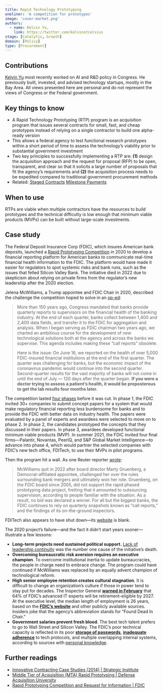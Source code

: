 ```yaml
---
title: Rapid Technology Prototyping
oneliner: 'A competition for prototypes'
image: 'cover-market.png'
authors:
  - name: Kelvin Yu,
    link: https://twitter.com/kelvinotcelsius
stage: [Catalytic, Growth]
domain: [Policy]
type: [Procurement]
---
```


## Contributions

[Kelvin Yu](https://www.kelv.me/) most recently worked on AI and R&D policy in Congress. He previously built, invested, and advised technology startups, mostly in the Bay Area. All views presented here are personal and do not represent the views of Congress or the Federal government.

## Key things to know

- A Rapid Technology Prototyping (RTP) program is an acquisition program that issues several contracts for small, fast, and cheap prototypes instead of relying on a single contractor to build one alpha-ready version
- This allows a federal agency to test functional research prototypes within a short period of time to assess the technology’s viability prior to substantial government investment
- Two key principles to successfully implementing a RTP are: **(1)** design the acquisition approach and the request for proposal (RFP) to be open, transparent, and clear so that it solicits a large number of proposals that fit the agency’s requirements and **(2)** the acquisition process needs to be expedited compared to traditional government procurement methods
- Related: [Staged Contracts](/collection?lever=Staged%2520Contracts) [Milestone Payments](/collection?lever=Milestone%2520Payments)

## When to use

RTPs are viable when multiple contractors have the resources to build prototypes and the technical difficulty is low enough that minimum viable products (MVPs) can be built without large-scale investments.

## Case study

The Federal Deposit Insurance Corp (FDIC), which insures American bank deposits, launched a [Rapid Prototyping Competition](https://www.fdic.gov/about/advisory-committees/state-regulators/2020-10-14-agenda/2020-10-14-rapid-prototyping.pdf) in 2020 to develop a financial reporting platform for American banks to communicate real-time financial health information to the FDIC. The platform would have made it easier for regulators to spot systemic risks and bank runs, such as the issues that felled Silicon Valley Bank. The initiative died in 2022 due to skepticism about relying on private firms from the regulator’s new leadership after the 2020 election.

Jelena McWilliams, a Trump appointee and FDIC Chair in 2020, described the challenge the competition hoped to solve in an [op-ed](https://www.fdic.gov/news/editorials/call-report-makeover.html):

> More than 150 years ago, Congress mandated that banks provide quarterly reports to supervisors on the financial health of the banking industry. At the end of each quarter, banks collect between 1,400 and 2,400 data fields, and transfer it to the FDIC for aggregation and analysis. When I began serving as FDIC chairman two years ago, we charted an ambitious course for the development of new technological solutions both at the agency and across the banks we supervise. This agenda includes making these “call reports” obsolete.
>
> Here is the issue: On June 16, we reported on the health of over 5,000 FDIC-insured financial institutions at the end of the first quarter. The quarter was challenging for banks, but the economic impact of the coronavirus pandemic would continue into the second quarter. Second-quarter results for the vast majority of banks will not come in until the end of July — 120 days after the quarter began. **If you were a doctor trying to assess a patient’s health, it would be preposterous to get the lab results four months later.**

The competition lasted [four phases](https://www.jdsupra.com/legalnews/the-fdic-s-focus-on-regulatory-9202238/) before it was cut. In phase 1, the FDIC invited 30+ companies to submit concept papers for a system that would make regulatory financial reporting less burdensome for banks and to provide the FDIC with better data on industry health. The papers were evaluated by a panel of experts and awardees were selected to move on to phase 2. In phase 2, the candidates prototyped the concepts that they discussed in their papers. In phase 3, awardees developed functional minimum viable products (MVP). In summer 2021, the FDIC invited four final firms—Palantir, Novantas, PeerIQ, and S&P Global Market Intelligence—to advance into phase 4, which would partner the selected companies with FDIC’s new tech office, FDITech, to use their MVPs in pilot programs.

Then the program hit a wall. As one Reuter reporter [wrote](https://www.reuters.com/breakingviews/how-fdic-dropped-ball-picked-up-tab-2023-04-04/):

> McWilliams quit in 2022 after board director Marty Gruenberg, a Democrat-affiliated appointee, challenged her over the rules surrounding bank mergers and ultimately won her role. Gruenberg, on the FDIC board since 2005, did not support the rapid phased prototyping data project, fretting that it amounted to outsourcing supervision, according to people familiar with the situation. As a result, no bid was declared a winner. For all but the biggest banks, the FDIC continues to rely on quarterly snapshots known as “call reports,” and the findings of its on-the-ground inspectors.

FDITech also appears to have shut down—its [website](https://www.fdic.gov/fditech/index.html) is blank.

The 2020 project’s failure—and the fact it didn’t start years sooner—illustrate a few lessons:

- **Long-term projects need sustained political support.** [Lack of leadership continuity](https://www.nytimes.com/2021/12/31/business/jelena-mcwilliams-fdic-bank-regulator-resigns.html) was the number one cause of the initiative’s death.
- **Overcoming bureaucratic risk aversion requires an executive champion**. To overcome institutional inertia to update bureaucracies, the people in charge need to embrace change. The program could have continued if McWilliams was replaced by an equally advent champion of technological reform.
- **High senior employee retention creates cultural stagnation**. It is difficult to change an organization’s culture if those in power tend to stay put for decades. The Inspector General **[warned in February](https://www.fdicoig.gov/sites/default/files/reports/2023-02/TMPC%20Final%202-16-23_0.pdf)** that 64% of FDIC’s advanced IT experts will be retirement-eligible by 2027. At the executive level, the median length of employment is 26 years, based on the **[FDIC’s website](https://www.fdic.gov/about/leadership/)** and other publicly available sources. Insiders joke that the agency’s abbreviation stands for “Found Dead In Chair.”
- **Government salaries prevent fresh blood**. The best tech talent prefers to go to Wall Street and Silicon Valley. The FDIC’s poor technical capacity is reflected in its poor **[storage of passwords](https://www.fdicoig.gov/news/summary-announcements/fdics-security-controls-over-microsoft-windows-active-directory)**, **[inadequate adherence](https://www.fdicoig.gov/sites/default/files/reports/2023-02/AUD-23-001.pdf)** to tech protocols, and multiple overlapping internal systems, according to sources with [personal knowledge](https://www.reuters.com/breakingviews/how-fdic-dropped-ball-picked-up-tab-2023-04-04/#:~:text=say%20sources%20with-,personal%20knowledge,-%2C%20with%20multiple%20overlapping).

## Further readings

- [Innovative Contracting Case Studies (2014) | Strategic Institute](https://strategicinstitute.org/wp-content/uploads/2016/12/innovative_contracting_case_studies_2014_-_august.pdf)
- [Middle Tier of Acquisition (MTA) Rapid Prototyping | Defense Acquisition University](https://aaf.dau.edu/aaf/mta/prototyping/)
- [Rapid Prototyping Competition and Request for Information | FDIC](https://www.fdic.gov/about/advisory-committees/state-regulators/2020-10-14-agenda/2020-10-14-rapid-prototyping.pdf)
